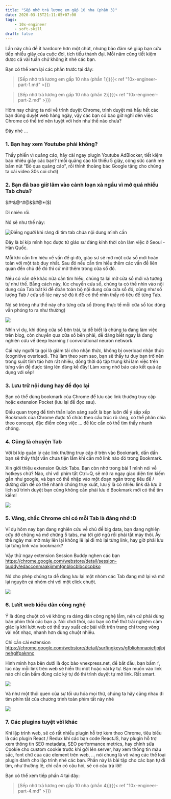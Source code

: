 ```yaml
---
title: "Sếp nhớ trả lương em gấp 10 nha (phần 3)"
date: 2020-03-15T21:11:05+07:00
tags:
    - 10x-engineer
    - soft-skill
draft: false
---
```


Lần này chủ đề ít hardcore hơn một chút, nhưng bảo đảm sẽ giúp bạn cứu tiếp nhiều giây của cuộc đời, tích tiểu thành đại. Mỗi năm cũng tiết kiệm được cả vài tuần chứ không ít nhé các bạn.


Bạn có thể xem lại các phần trước tại đây:
>[Sếp nhớ trả lương em gấp 10 nha (phần 1)]({{< ref "10x-engineer-part-1.md" >}})

>[Sếp nhớ trả lương em gấp 10 nha (phần 2)]({{< ref "10x-engineer-part-2.md" >}})


Hôm nay chúng ta nói về trình duyệt Chrome, trình duyệt mà hầu hết các bạn dùng duyệt web hàng ngày, vậy các bạn có bao giờ nghĩ đến việc Chrome có thể trở nên tuyệt vời hơn như thế nào chưa?

Đây nhé ...

### 1. Bạn hay xem Youtube phải không?

Thấy phiền vì quảng cáo, hãy cài ngay plugin Youtube AdBlocker, tiết kiệm bao nhiêu giây các bạn?
(mỗi quảng cáo tối thiểu 5 giây, công sức canh me bấm nút "Bỏ qua quảng cáo", rồi thỉnh thoảng bác Google tặng cho chúng ta cái video 30s coi chơi)


### 2. Bạn đã bao giờ lâm vào cảnh loạn xà ngầu vì mở quá nhiều Tab chưa? 

$#^&@^#@&$#@*($)

Dĩ nhiên rồi.

Nó sẽ như thế này:

![](/img/10x-chrome-tabs.png "Điếng người khi ráng đi tìm tab chứa nội dung mình cần")


Đây là bí kíp mình học được từ giáo sư đáng kính thời còn làm việc ở Seoul - Hàn Quốc.

Mỗi khi cần tìm hiêu về vấn đề gì đó, giáo sư sẽ mở một cửa sổ mới hoàn toàn với một tab duy nhất.
Sau đó nếu cần tìm hiểu thêm các vấn đề liên quan đến chủ đề đó thì cứ mở thêm trong cửa sổ đó.

Nếu có vấn đề khác nữa cần tìm hiểu, chúng ta lại mở cửa sổ mới và tương tự như thế.
Bằng cách này, lúc chuyển cửa sổ, chúng ta có thể nhìn vào nội dung của Tab bất kì để đoán toàn bộ nội dung của cửa sổ đó, cũng như số lượng Tab / cửa sổ lúc này sẽ đủ ít để có thể nhìn thấy rõ tiêu đề từng Tab.

Nó sẽ trông như thế này cho từng cửa sổ  (trong thực tế mỗi cửa sổ lúc dùng vẫn phóng to ra như thường)

![](/img/10x-chrome-simplify.png)

Nhìn ví dụ, khi dùng cửa sổ bên trái, ta dễ biết là chúng ta đang làm việc trên blog, còn chuyển qua cửa sổ bên phải, dễ dàng biết ngay là đang nghiên cứu về deep learning / convolutional neuron network.

Cái này người ta gọi là giảm tải cho nhận thức, không bị overload nhận thức (cognitive overload). Thử làm theo xem sao, bạn sẽ thấy tư duy bạn trở nên trong suốt tỉnh táo hơn rất nhiều, đồng thời độ tập trung khi làm việc trên từng vấn đề được tăng lên đáng kể đấy! Làm xong nhớ báo cáo kết quả áp dụng với sếp!

### 3. Lưu trữ nội dung hay để đọc lại

Bạn có thể dùng bookmark của Chrome để lưu các link thường truy cập hoặc extension Pocket (lưu lại để đọc sau).

Điều quan trọng để tinh thần luôn sáng suốt là bạn luôn để ý sắp xếp Bookmark của Chrome được tổ chức theo cấu trúc rõ ràng, có thể phân chia theo concept, đặc điểm công việc ... để lúc cần có thể tìm thấy nhanh chóng.

### 4. Cũng là chuyện Tab

Với bí kíp quản lý các link thường truy cập ở trên vào Bookmark, dần dần bạn sẽ thấy thật vẫn chưa tiện lắm khi cần mở link nào đó trong Bookmark.

Xin giới thiệu extension Quick Tabs. Bạn còn nhớ trong bài 1 mình nói về hotkeys chứ? Nào, chỉ với phím tắt Ctrl+Q, sẽ mở ra ngay giao diện tìm kiếm gần như google, và bạn có thể nhập vào một đoạn ngắn trong tiêu đề / đường dẫn để có thể nhanh chóng truy xuất, lưu ý là có nhiều link đã lưu ở lịch sử trình duyệt bạn cũng không cần phải lưu ở Bookmark mới có thể tìm kiếm!

![](/img/10x-chrome-bookmark.png)

### 5. Vâng, chắc Chrome chỉ có mỗi Tab là đáng nhớ :D

Ví dụ hôm nay bạn đang nghiên cứu về chủ đề big data, bạn đang nghiên cứu dở chừng và mở chừng 5 tabs, mà tới giờ ngủ rồi phải tắt máy thôi. Ấy thế ngày mai mở máy lên lại không lẽ lại đi mò lại từng link, hay giờ phải lưu lại từng link vào bookmark?

Vậy thử ngay extension Session Buddy nghen các bạn https://chrome.google.com/webstore/detail/session-buddy/edacconmaakjimmfgnblocblbcdcpbko

Nó cho phép chúng ta dễ dàng lưu lại một nhóm các Tab đang mở lại và mở lại nguyên cả nhóm chỉ với một click chuột.

![](/img/10x-chrome-session-buddy.png)

### 6. Lướt web kiểu dân công nghệ

Ý là dùng chuột có vẻ không ra dáng dân công nghệ lắm, nên cứ phải dùng bàn phím thôi các bạn ạ.
Nói chơi thôi, các bạn có thể thử trải nghiệm cảm giác lạ khi lướt web có thể truy xuất các bài viết trên trang chỉ trong vòng vài nốt nhạc, nhanh hơn dùng chuột nhiều.

Chỉ cần cài extension https://chrome.google.com/webstore/detail/surfingkeys/gfbliohnnapiefjpjlpjnehglfpaknnc

Hình minh họa bên dưới là đọc bào vnexpress.net, để bắt đầu, bạn bấm ```f```, lúc này mỗi link trên web sẽ hiển thị một hoặc vài ký tự. Bạn muốn vào link nào chỉ cần bấm đúng các ký tự đó thì trình duyệt tự mở link. Rất smart.

![](/img/10x-chrome-surfing-keys.png)

Và như một thói quen của sự tối ưu hóa mọi thứ, chúng ta hãy cũng nhau đi tìm phím tắt của chương trình toàn phím tắt này nhé

![](/img/10x-chrome-surfing-keys-2.png)

### 7. Các plugins tuyệt vời khác

Khi lập trình web, sẽ có rất nhiều plugin hỗ trợ kèm theo Chrome, tiêu biểu là các plugin React / Redux khi các bạn code ReactJS, hay plugin hỗ trợ xem thông tin SEO metadata, SEO performance metrics, hay chỉnh sửa Cookie cho custom cookie trước khi gởi lên server, hay xem thông tin màu sắc, font chữ của các element trên web, ... nói chung là vô vàng các thể loại plugin dành cho lập trình nhé các bạn. Phần này là bài tập cho các bạn tự đi tìm, như thường lệ, chỉ cần có câu hỏi, sẽ có câu trả lời!


Bạn có thể xem tiếp phần 4 tại đây:
>[Sếp nhớ trả lương em gấp 10 nha (phần 4)]({{< ref "10x-engineer-part-4.md" >}})
